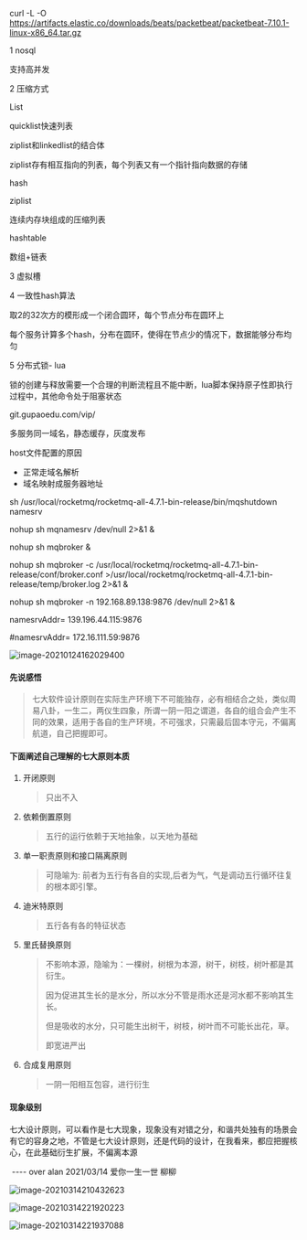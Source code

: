 curl -L -O https://artifacts.elastic.co/downloads/beats/packetbeat/packetbeat-7.10.1-linux-x86_64.tar.gz





1 nosql

支持高并发



2 压缩方式

List

quicklist快速列表

ziplist和linkedlist的结合体

ziplist存有相互指向的列表，每个列表又有一个指针指向数据的存储

hash

ziplist

连续内存块组成的压缩列表

hashtable

数组+链表



3 虚拟槽



4 一致性hash算法

取2的32次方的模形成一个闭合圆环，每个节点分布在圆环上

每个服务计算多个hash，分布在圆环，使得在节点少的情况下，数据能够分布均匀

5 分布式锁- lua

锁的创建与释放需要一个合理的判断流程且不能中断，lua脚本保持原子性即执行过程中，其他命令处于阻塞状态





git.gupaoedu.com/vip/



多服务同一域名，静态缓存，灰度发布

host文件配置的原因

- 正常走域名解析
- 域名映射成服务器地址





sh /usr/local/rocketmq/rocketmq-all-4.7.1-bin-release/bin/mqshutdown namesrv

nohup sh mqnamesrv /dev/null 2>&1 &

nohup sh mqbroker &



nohup sh mqbroker -c /usr/local/rocketmq/rocketmq-all-4.7.1-bin-release/conf/broker.conf >/usr/local/rocketmq/rocketmq-all-4.7.1-bin-release/temp/broker.log 2>&1 &

nohup sh mqbroker -n 192.168.89.138:9876 /dev/null 2>&1 &



namesrvAddr= 139.196.44.115:9876





#namesrvAddr= 172.16.111.59:9876



![image-20210124162029400](https://yliang.oss-cn-shanghai.aliyuncs.com/img/programming/image-20210124162029400.png)





#### 先说感悟

> 七大软件设计原则在实际生产环境下不可能独存，必有相结合之处，类似周易八卦，一生二，两仪生四象，所谓一阴一阳之谓道，各自的组合会产生不同的效果，适用于各自的生产环境，不可强求，只需最后固本守元，不偏离航道，自己把握即可。



#### 下面阐述自己理解的七大原则本质

1. 开闭原则

   > 只出不入

2. 依赖倒置原则

   > 五行的运行依赖于天地抽象，以天地为基础

3. 单一职责原则和接口隔离原则

   > 可隐喻为: 前者为五行有各自的实现,后者为气，气是调动五行循环往复的根本即引擎。

4. 迪米特原则

   > 五行各有各的特征状态

5. 里氏替换原则

   > 不影响本源，隐喻为：一棵树，树根为本源，树干，树枝，树叶都是其衍生。
   >
   > 因为促进其生长的是水分，所以水分不管是雨水还是河水都不影响其生长。
   >
   > 但是吸收的水分，只可能生出树干，树枝，树叶而不可能长出花，草。
   >
   > 即宽进严出

6. 合成复用原则

   > 一阴一阳相互包容，进行衍生



#### 现象级别

七大设计原则，可以看作是七大现象，现象没有对错之分，和谐共处独有的场景会有它的容身之地，不管是七大设计原则，还是代码的设计，在我看来，都应把握核心，在此基础衍生扩展，不偏离本源





​																																						---- over alan 2021/03/14 爱你一生一世 柳柳



![image-20210314210432623](https://yliang.oss-cn-shanghai.aliyuncs.com/img/programming/Javaweb/tomcat/image-20210314210432623.png)





![image-20210314221920223](https://yliang.oss-cn-shanghai.aliyuncs.com/img/programming/Javaweb/tomcat/image-20210314221920223.png)



![image-20210314221937088](https://yliang.oss-cn-shanghai.aliyuncs.com/img/programming/Javaweb/tomcat/image-20210314221937088.png)
